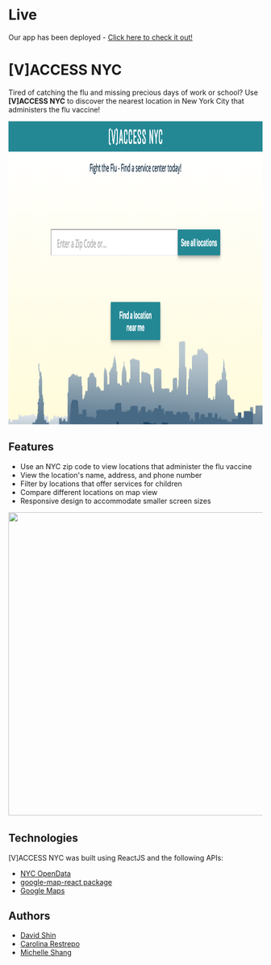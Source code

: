 # Live

Our app has been deployed - [Click here to check it out!](https://vaccessnyc.netlify.com)

# [V]ACCESS NYC

Tired of catching the flu and missing precious days of work or school? Use **[V]ACCESS NYC** to discover the nearest location in New York City that administers the flu vaccine!

<img src="./public/preview/home.png" width="800" height="600" />

## Features
* Use an NYC zip code to view locations that administer the flu vaccine
* View the location's name, address, and phone number
* Filter by locations that offer services for children
* Compare different locations on map view
* Responsive design to accommodate smaller screen sizes

<img src="./public/preview/preview.gif" width="800" height="600" />


## Technologies

[V]ACCESS NYC was built using ReactJS and the following APIs:
* [NYC OpenData](https://data.cityofnewyork.us/Health/New-York-City-Locations-Providing-Seasonal-Flu-Vac/w9ei-idxz)
* [google-map-react package](https://www.npmjs.com/package/google-map-react)
* [Google Maps](https://developers.google.com/maps/)

## Authors
* [David Shin](https://github.com/davidyshin)
* [Carolina Restrepo](https://github.com/crestrepo12)
* [Michelle Shang](https://github.com/michellelala)
